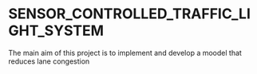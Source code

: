 # SENSOR_CONTROLLED_TRAFFIC_LIGHT_SYSTEM
The main aim of this project is to implement and develop a moodel that reduces lane congestion
